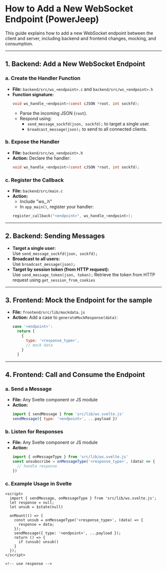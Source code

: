 # How to Add a New WebSocket Endpoint (PowerJeep)

This guide explains how to add a new WebSocket endpoint between the client and server, including backend and frontend changes, mocking, and consumption.

---

## 1. Backend: Add a New WebSocket Endpoint

### a. Create the Handler Function

- **File:** `backend/src/ws_<endpoint>.c` and `backend/src/ws_<endpoint>.h`
- **Function signature:**
  ```c
  void ws_handle_<endpoint>(const cJSON *root, int sockfd);
  ```
  - Parse the incoming JSON (`root`).
  - Respond using:
    - `send_message_sockfd(json, sockfd);` to target a single user.
    - `broadcast_message(json);` to send to all connected clients.

### b. Expose the Handler

- **File:** `backend/src/ws_<endpoint>.h`
- **Action:** Declare the handler:
  ```c
  void ws_handle_<endpoint>(const cJSON *root, int sockfd);
  ```

### c. Register the Callback

- **File:** `backend/src/main.c`
- **Action:**
  - Include "ws\_<endpoint>.h"
  - In `app_main()`, register your handler:
  ```c
  register_callback("<endpoint>", ws_handle_<endpoint>);
  ```

---

## 2. Backend: Sending Messages

- **Target a single user:**  
  Use `send_message_sockfd(json, sockfd);`
- **Broadcast to all users:**  
  Use `broadcast_message(json);`
- **Target by session token (from HTTP request):**  
  Use `send_message_token(json, token);`
  Retrieve the token from HTTP request using `get_session_from_cookies`

---

## 3. Frontend: Mock the Endpoint for the sample

- **File:** `frontend/src/lib/mockdata.js`
- **Action:** Add a case to `generateMockResponse(data)`:
  ```js
  case '<endpoint>':
    return [
      {
        type: '<response_type>',
        // mock data
      }
    ]
  ```

---

## 4. Frontend: Call and Consume the Endpoint

### a. Send a Message

- **File:** Any Svelte component or JS module
- **Action:**
  ```js
  import { sendMessage } from 'src/lib/ws.svelte.js'
  sendMessage({ type: '<endpoint>', ...payload })
  ```

### b. Listen for Responses

- **File:** Any Svelte component or JS module
- **Action:**
  ```js
  import { onMessageType } from 'src/lib/ws.svelte.js'
  const unsubscribe = onMessageType('<response_type>', (data) => {
    // handle response
  })
  ```

### c. Example Usage in Svelte

```svelte
<script>
  import { sendMessage, onMessageType } from 'src/lib/ws.svelte.js';
  let response = null;
  let unsub = $state(null)

  onMount(() => {
    const unsub = onMessageType('<response_type>', (data) => {
      response = data;
    });
    sendMessage({ type: '<endpoint>', ...payload });
    return () => {
      if (unsub) unsub()
    }
  });
</script>

<!-- use response -->
```

